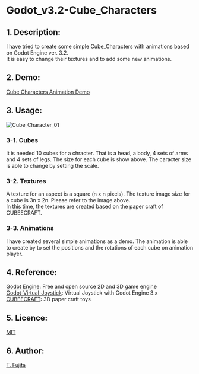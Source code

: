 # Godot_v3.2-Cube_Characters
## 1. Description:
I have tried to create some simple Cube_Characters with animations based on Godot Engine ver. 3.2.  
It is easy to change their textures and to add some new animations.
## 2. Demo:
[Cube Characters Animation Demo](https://to-fujita.github.io/Godot_v3.2-Cube_Characters/Cube_Characters_Demo.html)
## 3. Usage:
![Cube_Character_01](https://to-fujita.github.io/Images/Cube_Characters_01.png "Cube_Character")
### 3-1. Cubes
It is needed 10 cubes for a chracter. That is a head, a body, 4 sets of arms and 4 sets of legs. The size for each cube is show above.  The caracter size is able to change by setting the scale. 
### 3-2. Textures
A texture for an aspect is a square (n x n pixels). The texture image size for a cube is 3n x 2n. Please refer to the image above.  
In this time, the textures are created based on the paper craft of CUBEECRAFT.
### 3-3. Animations
I have created several simple animations as a demo. The animation is able to create by to set the positions and the rotations of each cube on animation player.
## 4. Reference:
[Godot Engine](https://godotengine.org/): Free and open source 2D and 3D game engine  
[Godot-Virtual-Joystick](https://github.com/rodrigofbm/Godot-Virtual-Joystick): Virtual Joystick with Godot Engine 3.x  
[CUBEECRAFT](http://www.cubeecraft.com/): 3D paper craft toys  
## 5. Licence:
[MIT](https://github.com/tcrksm/tool/blob/master/LICENCE)
## 6. Author:
[T. Fujita](https://github.com/T-Fujita)
